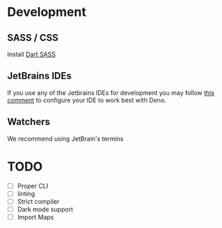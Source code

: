 # Development
## SASS / CSS
Install [Dart SASS](https://github.com/sass/dart-sass)

## JetBrains IDEs
If you use any of the Jetbrains IDEs for development you may follow [this comment](https://youtrack.jetbrains.com/issue/WEB-41607#focus=streamItem-27-4160152.0-0)
to configure your IDE to work best with Deno.

## Watchers
We recommend using JetBrain's termins


# TODO
- [ ] Proper CLI
- [ ] linting
- [ ] Strict compiler
- [ ] Dark mode support
- [ ] Import Maps

